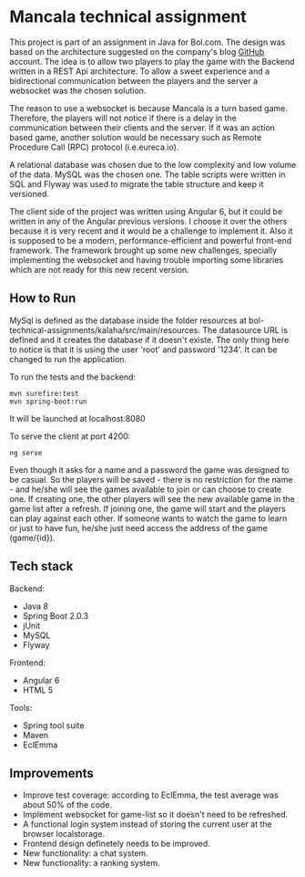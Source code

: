 # Mancala technical assignment

This project is part of an assignment in Java for Bol.com. The design was based on the architecture suggested on the company's blog [GitHub](https://github.com/bolcom/bol-technical-assignments) account. The idea is to allow two players to play the game with the Backend written in a REST Api architecture. To allow a sweet experience and a bidirectional communication between the players and the server a websocket was the chosen solution. 

The reason to use a websocket is because Mancala is a turn based game. Therefore, the players will not notice if there is a delay in the communication between their clients and the server. If it was an action based game, another solution would be necessary such as Remote Procedure Call (RPC) protocol (i.e.eureca.io). 

A relational database was chosen due to the low complexity and low volume of the data. MySQL was the chosen one. The table scripts were written in SQL and Flyway was used to migrate the table structure and keep it versioned. 

The client side of the project was written using Angular 6, but it could be written in any of the Angular previous versions. I choose it over the others because it is very recent and it would be a challenge to implement it. Also it is supposed to be a modern, performance-efficient and powerful front-end framework. The framework brought up some new challenges, specially implementing the websocket and having trouble importing some libraries which are not ready for this new recent version.


## How to Run

MySql is defined as the database inside the folder resources at bol-technical-assignments/kalaha/src/main/resources. The datasource URL is defined and it creates the database if it doesn't existe. The only thing here to notice is that it is using the user 'root' and password '1234'. It can be changed to run the application.


To run the tests and the backend: 
```
mvn surefire:test
mvn spring-boot:run
```
It will be launched at localhost:8080

To serve the client at port 4200:

```
ng serve
```

Even though it asks for a name and a password the game was designed to be casual. So the players will be saved - there is no restriction for the name - and he/she will see the games available to join or can choose to create one.
If creating one, the other players will see the new available game in the game list  after a refresh. If joining one, the game will start and the players can play against each other. If someone wants to watch the game to learn or just to have fun, he/she just need access the address of the game (game/{id}).

## Tech stack

Backend: 

* Java 8
* Spring Boot 2.0.3
* jUnit
* MySQL
* Flyway

Frontend:

* Angular 6
* HTML 5

Tools:

* Spring tool suite
* Maven
* EclEmma

## Improvements

* Improve test coverage: according to EclEmma, the test average was about 50% of the code.
* Implement websocket for game-list so it doesn't need to be refreshed.
* A functional login system instead of storing the current user at the browser localstorage.
* Frontend design definetely needs to be improved.
* New functionality: a chat system.
* New functionality: a ranking system.
